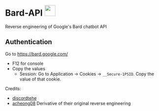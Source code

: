 # Bard-API <img src="https://www.gstatic.com/lamda/images/favicon_v1_150160cddff7f294ce30.svg" width="35px" />
Reverse engineering of Google's Bard chatbot API

## Authentication
Go to https://bard.google.com/

- F12 for console
- Copy the values
  - Session: Go to Application → Cookies → `__Secure-1PSID`. Copy the value of that cookie.

Credits:
- [discordtehe](https://github.com/discordtehe)
- [acheong08](https://github.com/acheong08)
Derivative of their original reverse engineering